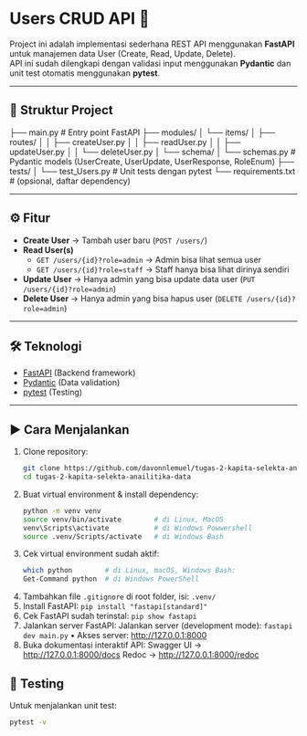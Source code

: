 # Users CRUD API 🚀

Project ini adalah implementasi sederhana REST API menggunakan **FastAPI** untuk manajemen data User (Create, Read, Update, Delete).  
API ini sudah dilengkapi dengan validasi input menggunakan **Pydantic** dan unit test otomatis menggunakan **pytest**.

---

## 📂 Struktur Project
├── main.py # Entry point FastAPI
├── modules/
│ └── items/
│ ├── routes/
│ │ ├── createUser.py
│ │ ├── readUser.py
│ │ ├── updateUser.py
│ │ └── deleteUser.py
│ └── schema/
│ └── schemas.py # Pydantic models (UserCreate, UserUpdate, UserResponse, RoleEnum)
├── tests/
│ └── test_Users.py # Unit tests dengan pytest
└── requirements.txt # (opsional, daftar dependency)


---

## ⚙️ Fitur
- **Create User** → Tambah user baru (`POST /users/`)
- **Read User(s)**  
  - `GET /users/{id}?role=admin` → Admin bisa lihat semua user  
  - `GET /users/{id}?role=staff` → Staff hanya bisa lihat dirinya sendiri
- **Update User** → Hanya admin yang bisa update data user (`PUT /users/{id}?role=admin`)
- **Delete User** → Hanya admin yang bisa hapus user (`DELETE /users/{id}?role=admin`)

---

## 🛠️ Teknologi
- [FastAPI](https://fastapi.tiangolo.com/) (Backend framework)
- [Pydantic](https://docs.pydantic.dev/) (Data validation)
- [pytest](https://docs.pytest.org/) (Testing)

---

## ▶️ Cara Menjalankan

1. Clone repository:
   ```bash
   git clone https://github.com/davonnlemuel/tugas-2-kapita-selekta-anailitika-data.git
   cd tugas-2-kapita-selekta-anailitika-data
    ```
2. Buat virtual environment & install dependency:
    ```bash
    python -m venv venv
    source venv/bin/activate        # di Linux, MacOS
    venv\Scripts\activate           # di Windows Powwershell
    source .venv/Scripts/activate   # di Windows Bash
    ```
3. Cek virtual environment sudah aktif:
    ```bash
    which python        # di Linux, macOS, Windows Bash: 
    Get-Command python  # di Windows PowerShell
    ```
5.  Tambahkan file `.gitignore` di root folder, isi: `.venv/`
6. Install FastAPI: `pip install "fastapi[standard]"`
7.  Cek FastAPI sudah terinstal: `pip show fastapi`
8. Jalankan server FastAPI:
Jalankan server (development mode): `fastapi dev main.py`
• Akses server: http://127.0.0.1:8000
9. Buka dokumentasi interaktif API:
Swagger UI → http://127.0.0.1:8000/docs
Redoc → http://127.0.0.1:8000/redoc

## 🧪 Testing
Untuk menjalankan unit test:
```bash
pytest -v
```

